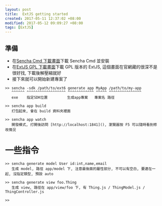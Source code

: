 ```yaml
---
layout: post
title:  ExtJS getting started
created: 2017-05-11 12:37:02 +08:00
modified: 2017-05-12 09:09:27 +08:00
tags: [ExtJS]
---
```



## 準備

* 在[Sencha Cmd 下載畫面](https://www.sencha.com/products/extjs/cmd-download/)下載 Sencha Cmd 並安裝
* 在[ExtJS GPL 下載畫面](https://www.sencha.com/legal/GPL/)下載 GPL 版本的 ExtJS, 這個畫面在官網藏的很深不是很好找, 下載後解壓縮就好
* 接下來就可以開始新建專案了
```
>> sencha -sdk /path/to/ext6 generate app MyApp /path/to/my-app
   ^^^^^^ ^^^^^^^^^^^^^^^^^^ ^^^^^^^^^^^^ ^^^^^ ^^^^^^^^^^^^^^^
   exe    指定SDK位置         生成app專案   專案名 路徑

>> sencha app build
   打包起來, 會在 build 資料夾裡面

>> sencha app watch
   開發模式, 打開後訪問 [http://localhost:1841](), 瀏覽器按 F5 可以隨時看到修改情況
```

# 一些指令
```
>> sencha generate model User id:int,name,email
   生成 model, 路徑 app/model 下, 注意最後面的屬性部分, 不可以有空白, 要連在一起, 沒指定類型, 預設 auto

>> sencha generate view foo.Thing
   生成 view, 路徑在 app/view/foo 下, 有 Thing.js / ThingModel.js / ThingController.js

>> 
```
